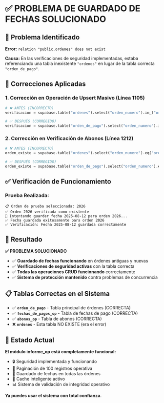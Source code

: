 # ✅ PROBLEMA DE GUARDADO DE FECHAS SOLUCIONADO

## 🐛 Problema Identificado

**Error:** `relation "public.ordenes" does not exist`

**Causa:** En las verificaciones de seguridad implementadas, estaba referenciando una tabla inexistente `"ordenes"` en lugar de la tabla correcta `"orden_de_pago"`.

## 🔧 Correcciones Aplicadas

### 1. **Corrección en Operación de Upsert Masivo** (Línea 1105)
```python
# ❌ ANTES (INCORRECTO)
verificacion = supabase.table("ordenes").select("orden_numero").in_("orden_numero", orden_numeros_upsert).execute()

# ✅ DESPUÉS (CORREGIDO)
verificacion = supabase.table("orden_de_pago").select("orden_numero").in_("orden_numero", orden_numeros_upsert).execute()
```

### 2. **Corrección en Verificación de Abonos** (Línea 1212)
```python
# ❌ ANTES (INCORRECTO)
orden_existe = supabase.table("ordenes").select("orden_numero").eq("orden_numero", orden_numero).limit(1).execute()

# ✅ DESPUÉS (CORREGIDO)
orden_existe = supabase.table("orden_de_pago").select("orden_numero").eq("orden_numero", orden_numero).limit(1).execute()
```

## ✅ Verificación de Funcionamiento

### Prueba Realizada:
```
📋 Orden de prueba seleccionada: 2026
✅ Orden 2026 verificada como existente
💾 Intentando guardar fecha 2025-08-12 para orden 2026...
✅ Fecha guardada exitosamente para orden 2026
✅ Verificación: Fecha 2025-08-12 guardada correctamente
```

## 🎯 Resultado

**✅ PROBLEMA SOLUCIONADO**

- ✅ **Guardado de fechas funcionando** en órdenes antiguas y nuevas
- ✅ **Verificaciones de seguridad activas** con la tabla correcta
- ✅ **Todas las operaciones CRUD funcionando** correctamente
- ✅ **Sistema de protección mantenido** contra problemas de concurrencia

## 📋 Tablas Correctas en el Sistema

- ✅ **`orden_de_pago`** - Tabla principal de órdenes (CORRECTA)
- ✅ **`fechas_de_pagos_op`** - Tabla de fechas de pago (CORRECTA)
- ✅ **`abonos_op`** - Tabla de abonos (CORRECTA)
- ❌ **`ordenes`** - Esta tabla NO EXISTE (era el error)

## 🚀 Estado Actual

**El módulo informe_op está completamente funcional:**
- 🔒 Seguridad implementada y funcionando
- 📄 Paginación de 100 registros operativa
- 💾 Guardado de fechas en todas las órdenes
- 🔄 Cache inteligente activo
- 📊 Sistema de validación de integridad operativo

**Ya puedes usar el sistema con total confianza.**
